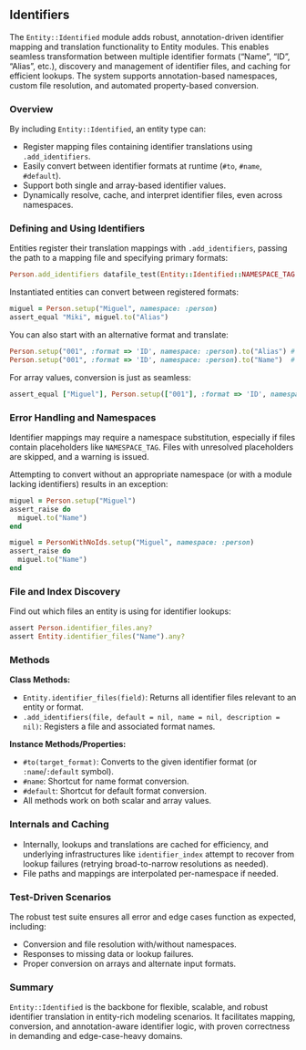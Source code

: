 ## Identifiers

The `Entity::Identified` module adds robust, annotation-driven identifier mapping and translation functionality to Entity modules. This enables seamless transformation between multiple identifier formats (“Name”, “ID”, “Alias”, etc.), discovery and management of identifier files, and caching for efficient lookups. The system supports annotation-based namespaces, custom file resolution, and automated property-based conversion.

### Overview

By including `Entity::Identified`, an entity type can:

- Register mapping files containing identifier translations using `.add_identifiers`.
- Easily convert between identifier formats at runtime (`#to`, `#name`, `#default`).
- Support both single and array-based identifier values.
- Dynamically resolve, cache, and interpret identifier files, even across namespaces.

### Defining and Using Identifiers

Entities register their translation mappings with `.add_identifiers`, passing the path to a mapping file and specifying primary formats:

```ruby
Person.add_identifiers datafile_test(Entity::Identified::NAMESPACE_TAG + '/identifiers'), "Name", "Alias"
```

Instantiated entities can convert between registered formats:

```ruby
miguel = Person.setup("Miguel", namespace: :person)
assert_equal "Miki", miguel.to("Alias")
```

You can also start with an alternative format and translate:

```ruby
Person.setup("001", :format => 'ID', namespace: :person).to("Alias") # => "Miki"
Person.setup("001", :format => 'ID', namespace: :person).to("Name")  # => "Miguel"
```

For array values, conversion is just as seamless:

```ruby
assert_equal ["Miguel"], Person.setup(["001"], :format => 'ID', namespace: :person).to("Name")
```

### Error Handling and Namespaces

Identifier mappings may require a namespace substitution, especially if files contain placeholders like `NAMESPACE_TAG`. Files with unresolved placeholders are skipped, and a warning is issued.

Attempting to convert without an appropriate namespace (or with a module lacking identifiers) results in an exception:

```ruby
miguel = Person.setup("Miguel")
assert_raise do
  miguel.to("Name")
end

miguel = PersonWithNoIds.setup("Miguel", namespace: :person)
assert_raise do
  miguel.to("Name")
end
```

### File and Index Discovery

Find out which files an entity is using for identifier lookups:

```ruby
assert Person.identifier_files.any?
assert Entity.identifier_files("Name").any?
```

### Methods

**Class Methods:**

- `Entity.identifier_files(field)`: Returns all identifier files relevant to an entity or format.
- `.add_identifiers(file, default = nil, name = nil, description = nil)`: Registers a file and associated format names.

**Instance Methods/Properties:**

- `#to(target_format)`: Converts to the given identifier format (or `:name`/`:default` symbol).
- `#name`: Shortcut for name format conversion.
- `#default`: Shortcut for default format conversion.
- All methods work on both scalar and array values.

### Internals and Caching

- Internally, lookups and translations are cached for efficiency, and underlying infrastructures like `identifier_index` attempt to recover from lookup failures (retrying broad-to-narrow resolutions as needed).
- File paths and mappings are interpolated per-namespace if needed.

### Test-Driven Scenarios

The robust test suite ensures all error and edge cases function as expected, including:

- Conversion and file resolution with/without namespaces.
- Responses to missing data or lookup failures.
- Proper conversion on arrays and alternate input formats.

### Summary

`Entity::Identified` is the backbone for flexible, scalable, and robust identifier translation in entity-rich modeling scenarios. It facilitates mapping, conversion, and annotation-aware identifier logic, with proven correctness in demanding and edge-case-heavy domains.